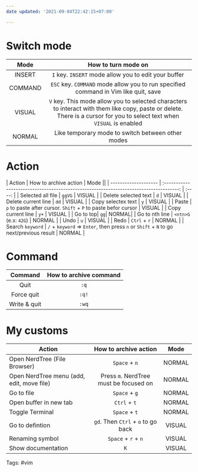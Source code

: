 ```yaml
---
date updated: '2021-09-04T22:42:15+07:00'

---
```


# Switch mode

|   Mode  |                                                                           How to turn mode on                                                                           |
| :-----: | :---------------------------------------------------------------------------------------------------------------------------------------------------------------------: |
|  INSERT |                                                           `I` key. `INSERT` mode allow you to edit your buffer                                                          |
| COMMAND |                                           `ESC` key. `COMMAND` mode allow you to run specified command in Vim like quit, save                                           |
|  VISUAL | `V` key. This mode allow you to selected characters to interact with them like copy, paste or delete. There is a cursor for you to select text when `VISUAL` is enabled |
|  NORMAL |                                                            Like temporary mode to switch between other modes                                                            |

# Action

| Action               |                                  How to archive action                                 |  Mode  ||
| -------------------- | :------------------------------------------------------------------------------------: | :----: |
| Selected all file    |                                         `ggVG`                                         | VISUAL |
| Delete selected text |                                           `d`                                          | VISUAL |
| Delete current line  |                                          `dd`                                          | VISUAL |
| Copy selectex text   |                                           `y`                                          | VISUAL |
| Paste                |             `p` to paste after cursor. `Shift` + `P` to paste befor cursor             | VISUAL |
| Copy current line    |                                          `y+`                                          | VISUAL |
| Go to top| `gg`| NORMAL|
| Go to nth line       |                                  `<ntn>G` (e.x: `42G`)                                 | NORMAL |
| Undo                 |                                           `u`                                          | VISUAL |
| Redo                 |                                      `Ctrl` + `r`                                      | NORMAL |
| Search `keyword`     | `/` + `keyword` => `Enter`, then press `n` or `Shift` + `N` to go next/previous result | NORMAL |

# Command

|    Command   | How to archive command |
| :----------: | :--------------------: |
|     Quit     |          `:q`          |
|  Force quit  |          `:q!`         |
| Write & quit |          `:wq`         |

# My customs

| Action                                    |          How to archive action         |  Mode  |
| ----------------------------------------- | :------------------------------------: | :----: |
| Open NerdTree (File Browser)              |              `Space` + `n`             | NORMAL |
| Open NerdTree menu (add, edit, move file) | Press `m`. NerdTree must be focused on | NORMAL |
| Go to file                                |              `Space` + `g`             | NORMAL |
| Open buffer in new tab                    |              `Ctrl` + `t`              | NORMAL |
| Toggle Terminal                           |              `Space` + `t`             | NORMAL |
| Go to defintion                           |   `gd`. Then `Ctrl` + `o` to go back   | VISUAL |
| Renaming symbol                           |           `Space` + `r` + `n`          | VISUAL |
| Show documentation                        |                   `K`                  | VISUAL |

Tags: #vim
